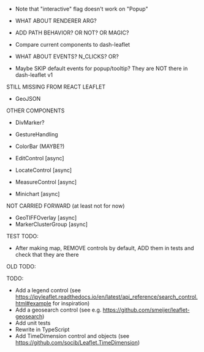 * Note that "interactive" flag doesn't work on "Popup"
* WHAT ABOUT RENDERER ARG?
* ADD PATH BEHAVIOR? OR NOT? OR MAGIC?

* Compare current components to dash-leaflet

* WHAT ABOUT EVENTS? N_CLICKS? OR?
- Maybe SKIP default events for popup/tooltip? They are NOT there in dash-leaflet v1

STILL MISSING FROM REACT LEAFLET

* GeoJSON

OTHER COMPONENTS

* DivMarker?
* GestureHandling 
* ColorBar (MAYBE?)

* EditControl [async]
* LocateControl [async]
* MeasureControl [async]
* Minichart [async]

NOT CARRIED FORWARD (at least not for now)

* GeoTIFFOverlay [async]
* MarkerClusterGroup [async]

TEST TODO:

* After making map, REMOVE controls by default, ADD them in tests and check that they are there

OLD TODO:

TODO:

* Add a legend control (see https://ipyleaflet.readthedocs.io/en/latest/api_reference/search_control.html#example for inspiration)
* Add a geosearch control (see e.g. https://github.com/smeijer/leaflet-geosearch)
* Add unit tests
* Rewrite in TypeScript
* Add TimeDimension control and objects (see https://github.com/socib/Leaflet.TimeDimension)
